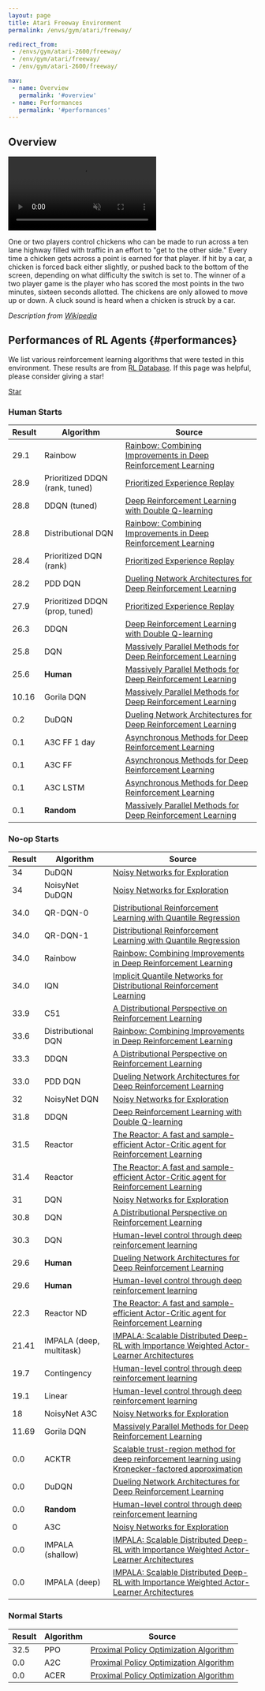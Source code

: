```yaml
---
layout: page
title: Atari Freeway Environment
permalink: /envs/gym/atari/freeway/

redirect_from:
 - /envs/gym/atari-2600/freeway/
 - /env/gym/atari/freeway/
 - /env/gym/atari-2600/freeway/

nav:
 - name: Overview
   permalink: '#overview'
 - name: Performances
   permalink: '#performances'
---
```



## Overview

<video autoplay muted loop controls>
  <source src="{{ 'assets/_pages/envs/gym/atari/freeway.mp4' | absolute_url }}" type="video/mp4">
</video>

One or two players control chickens who can be made to run across a ten lane highway filled with traffic in an effort to "get to the other side." Every time a chicken gets across a point is earned for that player. If hit by a car, a chicken is forced back either slightly, or pushed back to the bottom of the screen, depending on what difficulty the switch is set to. The winner of a two player game is the player who has scored the most points in the two minutes, sixteen seconds allotted. The chickens are only allowed to move up or down. A cluck sound is heard when a chicken is struck by a car.

*Description from [Wikipedia](https://en.wikipedia.org/wiki/Freeway_%28video_game%29)*


## Performances of RL Agents {#performances}

We list various reinforcement learning algorithms that were tested in this environment. These results are from [RL Database](https://github.com/seungjaeryanlee/rldb). If this page was helpful, please consider giving a star!

<!-- Place this tag where you want the button to render. -->
<a class="github-button" href="https://github.com/seungjaeryanlee/rldb" data-icon="octicon-star" data-size="large" data-show-count="true" aria-label="Star seungjaeryanlee/rldb on GitHub">Star</a>
<!-- Place this tag in your head or just before your close body tag. -->
<script async defer src="https://buttons.github.io/buttons.js"></script>

### Human Starts

| Result | Algorithm | Source |
|--------|-----------|--------|
| 29.1 | Rainbow | [Rainbow: Combining Improvements in Deep Reinforcement Learning](https://arxiv.org/abs/1710.02298) |
| 28.9 | Prioritized DDQN (rank, tuned) | [Prioritized Experience Replay](https://arxiv.org/abs/1511.05952) |
| 28.8 | DDQN (tuned) | [Deep Reinforcement Learning with Double Q-learning](https://arxiv.org/abs/1509.06461) |
| 28.8 | Distributional DQN | [Rainbow: Combining Improvements in Deep Reinforcement Learning](https://arxiv.org/abs/1710.02298) |
| 28.4 | Prioritized DQN (rank) | [Prioritized Experience Replay](https://arxiv.org/abs/1511.05952) |
| 28.2 | PDD DQN | [Dueling Network Architectures for Deep Reinforcement Learning](https://arxiv.org/abs/1511.06581) |
| 27.9 | Prioritized DDQN (prop, tuned) | [Prioritized Experience Replay](https://arxiv.org/abs/1511.05952) |
| 26.3 | DDQN | [Deep Reinforcement Learning with Double Q-learning](https://arxiv.org/abs/1509.06461) |
| 25.8 | DQN | [Massively Parallel Methods for Deep Reinforcement Learning](https://arxiv.org/abs/1507.04296) |
| 25.6 | **Human** | [Massively Parallel Methods for Deep Reinforcement Learning](https://arxiv.org/abs/1507.04296) |
| 10.16 | Gorila DQN | [Massively Parallel Methods for Deep Reinforcement Learning](https://arxiv.org/abs/1507.04296) |
| 0.2 | DuDQN | [Dueling Network Architectures for Deep Reinforcement Learning](https://arxiv.org/abs/1511.06581) |
| 0.1 | A3C FF 1 day | [Asynchronous Methods for Deep Reinforcement Learning](https://arxiv.org/abs/1602.01783) |
| 0.1 | A3C FF | [Asynchronous Methods for Deep Reinforcement Learning](https://arxiv.org/abs/1602.01783) |
| 0.1 | A3C LSTM | [Asynchronous Methods for Deep Reinforcement Learning](https://arxiv.org/abs/1602.01783) |
| 0.1 | **Random** | [Massively Parallel Methods for Deep Reinforcement Learning](https://arxiv.org/abs/1507.04296) |


### No-op Starts

| Result | Algorithm | Source |
|--------|-----------|--------|
| 34 | DuDQN | [Noisy Networks for Exploration](https://arxiv.org/abs/1706.10295) |
| 34 | NoisyNet DuDQN | [Noisy Networks for Exploration](https://arxiv.org/abs/1706.10295) |
| 34.0 | QR-DQN-0 | [Distributional Reinforcement Learning with Quantile Regression](https://arxiv.org/abs/1710.10044) |
| 34.0 | QR-DQN-1 | [Distributional Reinforcement Learning with Quantile Regression](https://arxiv.org/abs/1710.10044) |
| 34.0 | Rainbow | [Rainbow: Combining Improvements in Deep Reinforcement Learning](https://arxiv.org/abs/1710.02298) |
| 34.0 | IQN | [Implicit Quantile Networks for Distributional Reinforcement Learning](https://arxiv.org/abs/1806.06923) |
| 33.9 | C51 | [A Distributional Perspective on Reinforcement Learning](https://arxiv.org/abs/1707.06887) |
| 33.6 | Distributional DQN | [Rainbow: Combining Improvements in Deep Reinforcement Learning](https://arxiv.org/abs/1710.02298) |
| 33.3 | DDQN | [A Distributional Perspective on Reinforcement Learning](https://arxiv.org/abs/1707.06887) |
| 33.0 | PDD DQN | [Dueling Network Architectures for Deep Reinforcement Learning](https://arxiv.org/abs/1511.06581) |
| 32 | NoisyNet DQN | [Noisy Networks for Exploration](https://arxiv.org/abs/1706.10295) |
| 31.8 | DDQN | [Deep Reinforcement Learning with Double Q-learning](https://arxiv.org/abs/1509.06461) |
| 31.5 | Reactor | [The Reactor: A fast and sample-efficient Actor-Critic agent for Reinforcement Learning](https://arxiv.org/abs/1704.04651) |
| 31.4 | Reactor | [The Reactor: A fast and sample-efficient Actor-Critic agent for Reinforcement Learning](https://arxiv.org/abs/1704.04651) |
| 31 | DQN | [Noisy Networks for Exploration](https://arxiv.org/abs/1706.10295) |
| 30.8 | DQN | [A Distributional Perspective on Reinforcement Learning](https://arxiv.org/abs/1707.06887) |
| 30.3 | DQN | [Human-level control through deep reinforcement learning](https://arxiv.org/abs/1707.06887) |
| 29.6 | **Human** | [Dueling Network Architectures for Deep Reinforcement Learning](https://arxiv.org/abs/1511.06581) |
| 29.6 | **Human** | [Human-level control through deep reinforcement learning](https://arxiv.org/abs/1511.06581) |
| 22.3 | Reactor ND | [The Reactor: A fast and sample-efficient Actor-Critic agent for Reinforcement Learning](https://arxiv.org/abs/1704.04651) |
| 21.41 | IMPALA (deep, multitask) | [IMPALA: Scalable Distributed Deep-RL with Importance Weighted Actor-Learner Architectures](https://arxiv.org/abs/1802.01561) |
| 19.7 | Contingency | [Human-level control through deep reinforcement learning](https://arxiv.org/abs/1802.01561) |
| 19.1 | Linear | [Human-level control through deep reinforcement learning](https://arxiv.org/abs/1802.01561) |
| 18 | NoisyNet A3C | [Noisy Networks for Exploration](https://arxiv.org/abs/1706.10295) |
| 11.69 | Gorila DQN | [Massively Parallel Methods for Deep Reinforcement Learning](https://arxiv.org/abs/1507.04296) |
| 0.0 | ACKTR | [Scalable trust-region method for deep reinforcement learning using Kronecker-factored approximation](https://arxiv.org/abs/1708.05144) |
| 0.0 | DuDQN | [Dueling Network Architectures for Deep Reinforcement Learning](https://arxiv.org/abs/1511.06581) |
| 0.0 | **Random** | [Human-level control through deep reinforcement learning](https://arxiv.org/abs/1511.06581) |
| 0 | A3C | [Noisy Networks for Exploration](https://arxiv.org/abs/1706.10295) |
| 0.0 | IMPALA (shallow) | [IMPALA: Scalable Distributed Deep-RL with Importance Weighted Actor-Learner Architectures](https://arxiv.org/abs/1802.01561) |
| 0.0 | IMPALA (deep) | [IMPALA: Scalable Distributed Deep-RL with Importance Weighted Actor-Learner Architectures](https://arxiv.org/abs/1802.01561) |


### Normal Starts

| Result | Algorithm | Source |
|--------|-----------|--------|
| 32.5 | PPO | [Proximal Policy Optimization Algorithm](https://arxiv.org/abs/1707.06347) |
| 0.0 | A2C | [Proximal Policy Optimization Algorithm](https://arxiv.org/abs/1707.06347) |
| 0.0 | ACER | [Proximal Policy Optimization Algorithm](https://arxiv.org/abs/1707.06347) |

